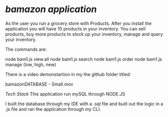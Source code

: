  # *bamazon application*

As the user you run a grocery store with Products.
After you install the application you will have 10 products in your inventory.
You can sell products, buy more products to stock up your inventory, manage and query your inventory.

The commands are:

node bam1.js view.all
node bam1.js search
node bam1.js order
node bam1.js manage (low, high, new)

There is a video demonstartion in my the github folder titled:

bamazonDATABASE - Small.mov


*Tech Stack*
This application run mySQL through NODE.JS

I built the database through my IDE with a .sql file and built out the logic in a .js file
and ran the application through my CLI.
